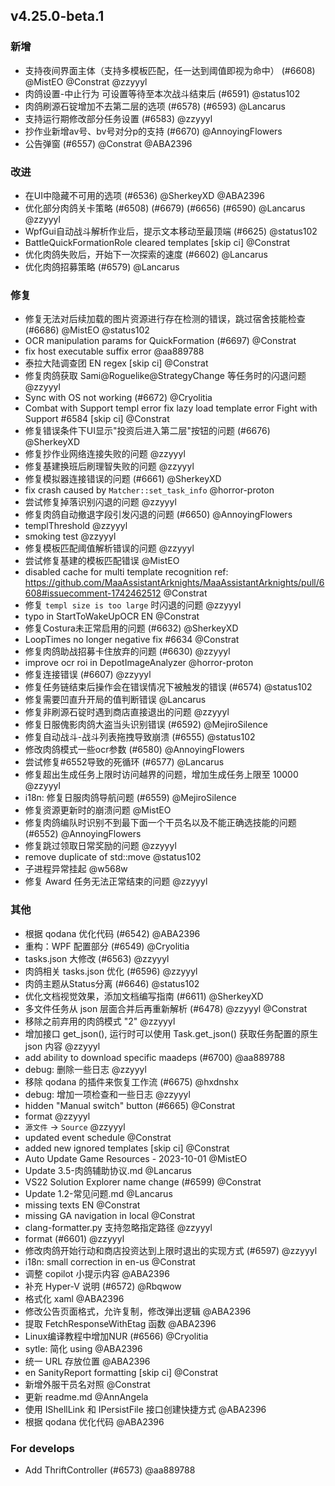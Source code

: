 ## v4.25.0-beta.1

### 新增

- 支持夜间界面主体（支持多模板匹配，任一达到阈值即视为命中） (#6608) @MistEO @Constrat @zzyyyl
- 肉鸽设置-中止行为 可设置等待至本次战斗结束后 (#6591) @status102
- 肉鸽刷源石锭增加不去第二层的选项 (#6578) (#6593) @Lancarus
- 支持运行期修改部分任务设置 (#6583) @zzyyyl
- 抄作业新增av号、bv号对分p的支持 (#6670) @AnnoyingFlowers
- 公告弹窗 (#6557) @Constrat @ABA2396

### 改进

- 在UI中隐藏不可用的选项 (#6536) @SherkeyXD @ABA2396
- 优化部分肉鸽关卡策略 (#6508) (#6679) (#6656) (#6590) @Lancarus @zzyyyl
- WpfGui自动战斗解析作业后，提示文本移动至最顶端 (#6625) @status102
- BattleQuickFormationRole cleared templates [skip ci] @Constrat
- 优化肉鸽失败后，开始下一次探索的速度 (#6602) @Lancarus
- 优化肉鸽招募策略 (#6579) @Lancarus

### 修复

- 修复无法对后续加载的图片资源进行存在检测的错误，跳过宿舍技能检查 (#6686) @MistEO @status102
- OCR manipulation params for QuickFormation (#6697) @Constrat
- fix host executable suffix error @aa889788
- 泰拉大陆调查团 EN regex [skip ci] @Constrat
- 修复肉鸽获取 Sami@Roguelike@StrategyChange 等任务时的闪退问题 @zzyyyl
- Sync with OS not working  (#6672) @Cryolitia
- Combat with Support templ error fix lazy load template error Fight with Support #6584 [skip ci] @Constrat
- 修复错误条件下UI显示"投资后进入第二层"按钮的问题 (#6676) @SherkeyXD
- 修复抄作业网络连接失败的问题 @zzyyyl
- 修复基建换班后刷理智失败的问题 @zzyyyl
- 修复模拟器连接错误的问题 (#6661) @SherkeyXD
- fix crash caused by `Matcher::set_task_info` @horror-proton
- 尝试修复掉落识别闪退的问题 @zzyyyl
- 修复肉鸽自动撤退字段引发闪退的问题 (#6650) @AnnoyingFlowers
- templThreshold @zzyyyl
- smoking test @zzyyyl
- 修复模板匹配阈值解析错误的问题 @zzyyyl
- 尝试修复基建的模板匹配错误 @MistEO
- disabled cache for multi template recognition ref: https://github.com/MaaAssistantArknights/MaaAssistantArknights/pull/6608#issuecomment-1742462512 @Constrat
- 修复 `templ size is too large` 时闪退的问题 @zzyyyl
- typo in StartToWakeUpOCR EN @Constrat
- 修复Costura未正常启用的问题 (#6632) @SherkeyXD
- LoopTimes no longer negative fix #6634 @Constrat
- 修复肉鸽助战招募卡住放弃的问题 (#6630) @zzyyyl
- improve ocr roi in DepotImageAnalyzer @horror-proton
- 修复连接错误 (#6607) @zzyyyl
- 修复任务链结束后操作会在错误情况下被触发的错误 (#6574) @status102
- 修复需要凹直升开局的值判断错误 @Lancarus
- 修复非刷源石锭时遇到商店直接退出的问题 @zzyyyl
- 修复日服傀影肉鸽大盗当头识别错误 (#6592) @MejiroSilence
- 修复自动战斗-战斗列表拖拽导致崩溃 (#6555) @status102
- 修改肉鸽模式一些ocr参数 (#6580) @AnnoyingFlowers
- 尝试修复#6552导致的死循环 (#6577) @Lancarus
- 修复超出生成任务上限时访问越界的问题，增加生成任务上限至 10000 @zzyyyl
- i18n: 修复日服肉鸽导航问题 (#6559) @MejiroSilence
- 修复资源更新时的崩溃问题 @MistEO
- 修复肉鸽编队时识别不到最下面一个干员名以及不能正确选技能的问题 (#6552) @AnnoyingFlowers
- 修复跳过领取日常奖励的问题 @zzyyyl
- remove duplicate of std::move @status102
- 子进程异常挂起 @w568w
- 修复 Award 任务无法正常结束的问题 @zzyyyl

### 其他

- 根据 qodana 优化代码 (#6542) @ABA2396
- 重构：WPF 配置部分 (#6549) @Cryolitia
- tasks.json 大修改 (#6563) @zzyyyl
- 肉鸽相关 tasks.json 优化 (#6596) @zzyyyl
- 肉鸽主题从Status分离 (#6646) @status102
- 优化文档视觉效果，添加文档编写指南 (#6611) @SherkeyXD
- 多文件任务从 json 层面合并后再重新解析 (#6478) @zzyyyl @Constrat
- 移除之前弃用的肉鸽模式 "2" @zzyyyl
- 增加接口 get_json(), 运行时可以使用 Task.get_json() 获取任务配置的原生 json 内容 @zzyyyl
- add ability to download specific maadeps (#6700) @aa889788
- debug: 删除一些日志 @zzyyyl
- 移除 qodana 的插件来恢复工作流 (#6675) @hxdnshx
- debug: 增加一项检查和一些日志 @zzyyyl
- hidden "Manual switch" button (#6665) @Constrat
- format @zzyyyl
- `源文件` -> `Source` @zzyyyl
- updated event schedule @Constrat
- added new ignored templates [skip ci] @Constrat
- Auto Update Game Resources - 2023-10-01 @MistEO
- Update 3.5-肉鸽辅助协议.md @Lancarus
- VS22 Solution Explorer name change (#6599) @Constrat
- Update 1.2-常见问题.md @Lancarus
- missing texts EN @Constrat
- missing GA navigation in local @Constrat
- clang-formatter.py 支持忽略指定路径 @zzyyyl
- format (#6601) @zzyyyl
- 修改肉鸽开始行动和商店投资达到上限时退出的实现方式 (#6597) @zzyyyl
- i18n: small correction in en-us @Constrat
- 调整 copilot 小提示内容 @ABA2396
- 补充 Hyper-V 说明 (#6572) @Rbqwow
- 格式化 xaml @ABA2396
- 修改公告页面格式，允许复制，修改弹出逻辑 @ABA2396
- 提取 FetchResponseWithEtag 函数 @ABA2396
- Linux编译教程中增加NUR (#6566) @Cryolitia
- sytle: 简化 using @ABA2396
- 统一 URL 存放位置 @ABA2396
- en SanityReport formatting [skip ci] @Constrat
- 新增外服干员名对照 @Constrat
- 更新 readme.md @AnnAngela
- 使用 IShellLink 和 IPersistFile 接口创建快捷方式 @ABA2396
- 根据 qodana 优化代码 @ABA2396

### For develops

- Add ThriftController (#6573) @aa889788
